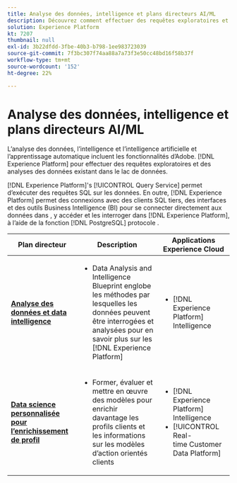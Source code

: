 ```yaml
---
title: Analyse des données, intelligence et plans directeurs AI/ML
description: Découvrez comment effectuer des requêtes exploratoires et des analyses des données existant dans le lac de données.
solution: Experience Platform
kt: 7207
thumbnail: null
exl-id: 3b22dfdd-3fbe-40b3-b798-1ee983723039
source-git-commit: 7f3bc307f74aa88a7a73f3e50cc48bd16f58b37f
workflow-type: tm+mt
source-wordcount: '152'
ht-degree: 22%

---
```


# Analyse des données, intelligence et plans directeurs AI/ML

L’analyse des données, l’intelligence et l’intelligence artificielle et l’apprentissage automatique incluent les fonctionnalités d’Adobe. [!DNL Experience Platform] pour effectuer des requêtes exploratoires et des analyses des données existant dans le lac de données.

[!DNL Experience Platform]&#39;s [!UICONTROL Query Service] permet d’exécuter des requêtes SQL sur les données. En outre, [!DNL Experience Platform] permet des connexions avec des clients SQL tiers, des interfaces et des outils Business Intelligence (BI) pour se connecter directement aux données dans , y accéder et les interroger dans [!DNL Experience Platform], à l’aide de la fonction [!DNL PostgreSQL] protocole .

| Plan directeur | Description | Applications Experience Cloud |
|---|---|---|
| **[Analyse des données et data intelligence](analysis.md)** | <ul><li>Data Analysis and Intelligence Blueprint englobe les méthodes par lesquelles les données peuvent être interrogées et analysées pour en savoir plus sur les [!DNL Experience Platform]</ul></li> | <ul><li> [!DNL Experience Platform] Intelligence</ul></li> |
| **[Data science personnalisée pour l’enrichissement de profil](data-science.md)** | <ul><li>Former, évaluer et mettre en œuvre des modèles pour enrichir davantage les profils clients et les informations sur les modèles d’action orientés clients</li></ul> | <ul><li>[!DNL Experience Platform] Intelligence</li><li> [!UICONTROL Real-time Customer Data Platform]</li></ul> |

